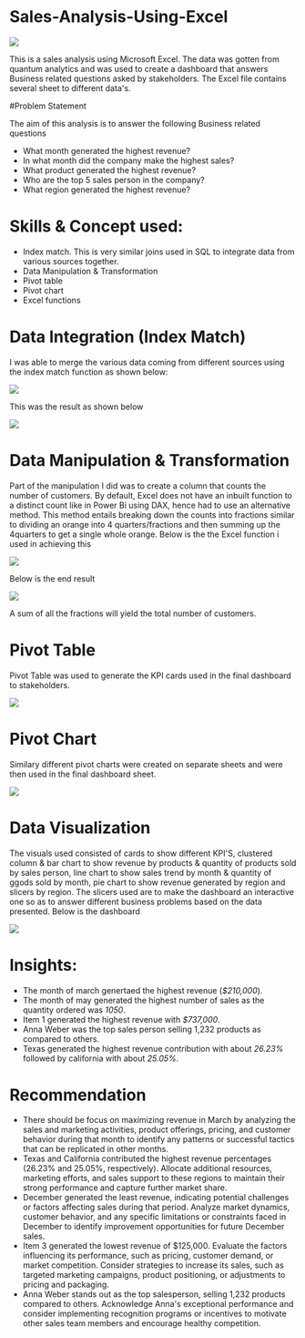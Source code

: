 # Sales-Analysis-Using-Excel

![](Sales.jpg)

This is a sales analysis using Microsoft Excel. The data was gotten from quantum analytics and was used to create a dashboard that answers Business related questions asked by stakeholders. The Excel file contains several sheet to different data's.

#Problem Statement 

The aim of this analysis is to answer the following Business related questions

- What month generated the highest revenue?
- In what month did the company make the highest sales? 
- What product generated the highest revenue?
- Who are the top 5 sales person in the company?
- What region generated the highest revenue?

# Skills & Concept used:

- Index match. This is very similar joins used in SQL to integrate data from various sources together. 
- Data Manipulation & Transformation
- Pivot table
- Pivot chart
- Excel functions

# Data Integration (Index Match)
I was able to merge the various data coming from different sources using the index match function as shown below:

![](Index_Match.jpg)

This was the result as shown below

![](index_match2.jpg)

# Data Manipulation & Transformation

Part of the manipulation I did was to create a column that counts the number of customers. By default, Excel does not have an inbuilt function to a distinct count like in Power Bi using DAX, hence had to use an alternative method. This method entails breaking down the counts into fractions similar to dividing an orange into 4 quarters/fractions and then summing up the 4quarters to get a single whole orange. Below is the the Excel function i used in achieving this

![](Distinct_Count1.jpg)

Below is the end result

![](Distinct_Count2.jpg)

A sum of all the fractions will yield the total number of customers.

# Pivot Table

Pivot Table was used to generate the KPI cards used in the final dashboard to stakeholders.

![](Pivot_Table.jpg)

# Pivot Chart

Similary different pivot charts were created on separate sheets and were then used in the final dashboard sheet.

![](Pivot_Chart.jpg)

# Data Visualization

The visuals used consisted of cards to show different KPI'S, clustered column  & bar chart to show revenue by products & quantity of products sold by sales person, line chart to show sales trend by month & quantity of ggods sold by month, pie chart to show revenue generated by region and slicers by region. The slicers used are to make the dashboard an interactive one so as to answer different business problems based on the data presented. Below is the dashboard

![](Dashboard.jpg)

# Insights:

- The month of march genertaed the highest revenue (*$210,000*).
- The month of may generated the highest number of sales as the quantity ordered was *1050*. 
- Item 1 generated the highest revenue with *$737,000*.
- Anna Weber was the top sales person selling 1,232 products as compared to others.
- Texas generated the highest revenue contribution with about *26.23%* followed by california with about *25.05%*.

# Recommendation

- There should be focus on maximizing revenue in March by analyzing the sales and marketing activities, product offerings, pricing, and customer behavior during that month to identify any patterns or successful tactics that can be replicated in other months.
- Texas and California contributed the highest revenue percentages (26.23% and 25.05%, respectively). Allocate additional resources, marketing efforts, and sales support to these regions to maintain their strong performance and capture further market share.
- December generated the least revenue, indicating potential challenges or factors affecting sales during that period. Analyze market dynamics, customer behavior, and any specific limitations or constraints faced in December to identify improvement opportunities for future December sales.
-  Item 3 generated the lowest revenue of $125,000. Evaluate the factors influencing its performance, such as pricing, customer demand, or market competition. Consider strategies to increase its sales, such as targeted marketing campaigns, product positioning, or adjustments to pricing and packaging.
-  Anna Weber stands out as the top salesperson, selling 1,232 products compared to others. Acknowledge Anna's exceptional performance and consider implementing recognition programs or incentives to motivate other sales team members and encourage healthy competition.




